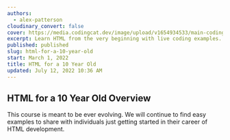 ```yaml
---
authors:
  - alex-patterson
cloudinary_convert: false
cover: https://media.codingcat.dev/image/upload/v1654934533/main-codingcatdev-photo/courses/ForA10YearOld/ForA10YearOldHTML.png
excerpt: Learn HTML from the very beginning with live coding examples.
published: published
slug: html-for-a-10-year-old
start: March 1, 2022
title: HTML for a 10 Year Old
updated: July 12, 2022 10:36 AM
---
```


## HTML for a 10 Year Old Overview

This course is meant to be ever evolving. We will continue to find easy examples to share with individuals just getting started in their career of HTML development.